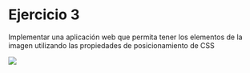 # Ejercicio 3
Implementar una aplicación web que permita tener los elementos de la imagen utilizando las propiedades de posicionamiento de CSS

![](https://storage.googleapis.com/academia-geek-general-bucket/modulo-1/modulo_1_img_21.png)
